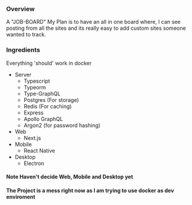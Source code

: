 ### Overview
A "JOB-BOARD"
My Plan is to have an all in one board where,
I can see posting from all the sites and its really 
easy to add custom sites someone wanted to track.

 ### Ingredients
 Everything 'should' work in docker
 - Server
    - Typescript 
    - Typeorm
    - Type-GraphQL
    - Postgres (For storage)
    - Redis (For caching)
    - Express
    - Apollo GraphQL
    - Argon2 (for password hashing)
- Web
    - Next.js 
- Mobile
    - React Native
- Desktop
    - Electron

#### Note Haven't decide Web, Mobile and Desktop yet
#### The Project is a mess right now as I am trying to use docker as dev enviroment 